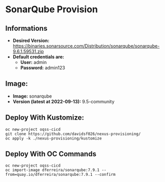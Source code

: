 # SonarQube Provision

## Informations
- **Desired Version:** https://binaries.sonarsource.com/Distribution/sonarqube/sonarqube-9.6.1.59531.zip
- **Default credentials are:**
  - **User:** admin
  - **Password:** admin123

## Image:
- **Image:** sonarqube
- **Version (latest at 2022-09-13):** 9.5-community

## Deploy With Kustomize:

    oc new-project oqss-cicd
    git clone https://github.com/davidsf026/nexus-provisioning/
    oc apply -k ./nexus-provisioning/kustomize

## Deploy With OC Commands

    oc new-project oqss-cicd
    oc import-image dferreira/sonarqube:7.9.1 --from=quay.io/dferreira/sonarqube:7.9.1 --confirm
		
